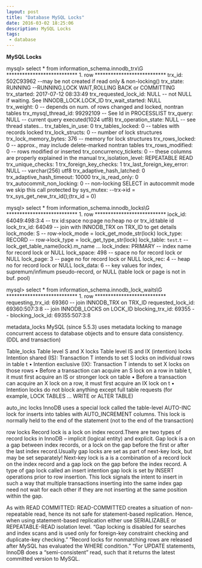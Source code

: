 ```yaml
---
layout: post
title: "Database MySQL Locks"
date: 2016-03-02 18:25:06
description: MySQL Locks
tags: 
 - database
---
```


**MySQL Locks**

mysql> select * from information_schema.innodb_trx\G
*************************** 1. row ***************************
                    trx_id: 502C93962    --may be not created if read only & non-locking()
                 trx_state: RUNNING      --RUNNING,LOCK WAIT,ROLLING BACK or COMMITTING
               trx_started: 2017-07-12 08:33:49
     trx_requested_lock_id: NULL         -- not NULL if waiting. See INNODB_LOCK.LOCK_ID
          trx_wait_started: NULL         
                trx_weight: 0            -- depends on num. of rows changed and locked, nontran tables
       trx_mysql_thread_id: 99292109     -- See Id in PROCESSLIST
                 trx_query: NULL         -- current query executed(1024 utf8)
       trx_operation_state: NULL         -- see thread states...
         trx_tables_in_use: 0
         trx_tables_locked: 0            -- tables with records locked
          trx_lock_structs: 0            -- number of lock structures
     trx_lock_memory_bytes: 376          -- memory for lock structures
           trx_rows_locked: 0            -- approx., may include delete-marked nontran tables
         trx_rows_modified: 0            -- rows modified or inserted
   trx_concurrency_tickets: 0            --  these columns are properly explained in the manual
       trx_isolation_level: REPEATABLE READ
         trx_unique_checks: 1
    trx_foreign_key_checks: 1
trx_last_foreign_key_error: NULL         -- varchar(256) utf8
 trx_adaptive_hash_latched: 0
 trx_adaptive_hash_timeout: 10000
          trx_is_read_only: 0
trx_autocommit_non_locking: 0            -- non-locking SELECT in autocommit mode we skip this call protected by sys_mutex: --trx->id = trx_sys_get_new_trx_id();(trx_id = 0)

mysql> select * from information_schema.innodb_locks\G
*************************** 1. row ***************************
    lock_id: 64049:498:3:4                -- trx id:space no:page no:heap no or trx_id:table id
    lock_trx_id: 64049                    -- join with INNODB_TRX on TRX_ID to get details
    lock_mode: S                          -- row->lock_mode = lock_get_mode_str(lock)
    lock_type: RECORD                     -- row->lock_type = lock_get_type_str(lock)
    lock_table: `test`.`t`                -- lock_get_table_name(lock).m_name ...
    lock_index: PRIMARY                   -- index name for record lock or NULL
    lock_space: 498                       -- space no for record lock or NULL
    lock_page: 3                          -- page no for record lock or NULL
    lock_rec: 4                           -- heap no for record lock or NULL
    lock_data: 6                          -- key values for index, supremum/infimum pseudo-record, or NULL (table lock or page is not in buf. pool)

mysql> select * from information_schema.innodb_lock_waits\G
*************************** 1. row ***************************
    requesting_trx_id: 69360                  -- join INNODB_TRX on TRX_ID
    requested_lock_id: 69360:507:3:8          -- join INNODB_LOCKS on LOCK_ID
    blocking_trx_id: 69355                    -- 
    blocking_lock_id: 69355:507:3:8    



metadata_locks
MySQL (since 5.5.3) uses metadata locking to manage concurrent access to database objects and to ensure data consistency.(DDL and transaction)

Table_locks
Table level S and X locks Table level IS and IX (intention) locks Intention shared (IS): Transaction T intends to set S locks on individual rows in table t • Intention exclusive (IX): Transaction T intends to set X locks on those rows • Before a transaction can acquire an S lock on a row in table t, it must first acquire an IS or stronger lock on table • Before a transaction can acquire an X lock on a row, it must first acquire an IX lock on t • Intention locks do not block anything except full table requests (for example, LOCK TABLES ... WRITE or ALTER TABLE)

auto_inc locks
InnoDB uses a special lock called the table-level AUTO-INC lock for inserts into tables with AUTO_INCREMENT columns. This lock is normally held to the end of the statement (not to the end of the transaction)

row locks
Record lock is a lock on index record.There are two types of record locks in InnoDB – implicit (logical entity) and explicit.
Gap lock is a on a gap between index records, or a lock on the gap before the first or after the last index record.Usually gap locks are set as part of next-key lock, but may be set separately! Next-key lock is a is a combination of a record lock on the index record and a gap lock on the gap before the index record.
A type of gap lock called an insert intention gap lock is set by INSERT operations prior to row insertion. This lock signals the intent to insert in such a way that multiple transactions inserting into the same index gap need not wait for each other if they are not inserting at the same position within the gap.

As with READ COMMITTED:
READ-COMMITTED creates a situation of non-repeatable read, hence its not safe for statement-based replication. Hence, when using statement-based replication either use SERIALIZABLE or REPEATABLE-READ isolation level.
“Gap locking is disabled for searches and index scans and is used only for foreign-key constraint checking and duplicate-key checking.”
“Record locks for nonmatching rows are released after MySQL has evaluated the WHERE condition.”
“For UPDATE statements, InnoDB does a “semi-consistent” read, such that it returns the latest committed version to MySQL.
